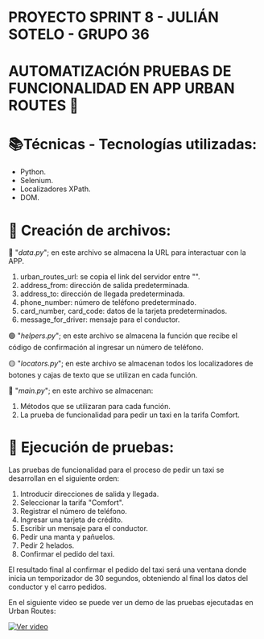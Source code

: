 ﻿# PROYECTO SPRINT 8 - JULIÁN SOTELO - GRUPO 36
# AUTOMATIZACIÓN PRUEBAS DE FUNCIONALIDAD EN APP URBAN ROUTES 🚕 
 
# 📚Técnicas - Tecnologías utilizadas:

- Python.
- Selenium.
- Localizadores XPath.
- DOM.

# 📃 Creación de archivos:

🔵 "_data.py_"; en este archivo se almacena la URL para interactuar con la APP.

1. urban_routes_url: se copia el link del servidor entre "".
2. address_from: dirección de salida predeterminada.
3. address_to: dirección de llegada predeterminada.
4. phone_number: número de teléfono predeterminado.
5. card_number, card_code: datos de la tarjeta predeterminados.
6. message_for_driver: mensaje para el conductor.

🟢 "_helpers.py_"; en este archivo se almacena la función que recibe el código de confirmación al ingresar un número de teléfono.

🟡 "_locators.py_"; en este archivo se almacenan todos los localizadores de botones y cajas de texto que se utilizan en cada función.

🔴 "_main.py_"; en este archivo se almacenan:

1. Métodos que se utilizaran para cada función.
3. La prueba de funcionalidad para pedir un taxi en la tarifa Comfort.

# 📝 Ejecución de pruebas:

Las pruebas de funcionalidad para el proceso de pedir un taxi se desarrollan en el siguiente orden:

1. Introducir direcciones de salida y llegada.
2. Seleccionar la tarifa "Comfort".
3. Registrar el número de teléfono.
4. Ingresar una tarjeta de crédito.
5. Escribir un mensaje para el conductor.
6. Pedir una manta y pañuelos.
7. Pedir 2 helados.
8. Confirmar el pedido del taxi.

El resultado final al confirmar el pedido del taxi será una ventana donde inicia un temporizador de 30 segundos, obteniendo al final los datos del conductor y el carro pedidos.

En el siguiente video se puede ver un demo de las pruebas ejecutadas en Urban Routes:

[![Ver video](https://img.icons8.com/ios-filled/100/000000/play-button-circled.png)](https://drive.google.com/file/d/1AFXqvXJTvih6xzhRmygF5S3dvFVcWmTq/view?usp=drive_link)



